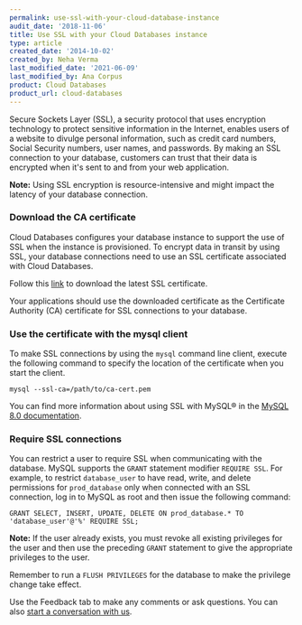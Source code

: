 ```yaml
---
permalink: use-ssl-with-your-cloud-database-instance
audit_date: '2018-11-06'
title: Use SSL with your Cloud Databases instance
type: article
created_date: '2014-10-02'
created_by: Neha Verma
last_modified_date: '2021-06-09'
last_modified_by: Ana Corpus
product: Cloud Databases
product_url: cloud-databases
---
```


Secure Sockets Layer (SSL), a security protocol that uses encryption
technology to protect sensitive information in the Internet, enables 
users of a website to divulge personal information, such as credit 
card numbers, Social Security numbers, user names, and passwords. By 
making an SSL connection to your database, customers can trust that 
their data is encrypted when it's sent to and from your web application.

**Note:** Using SSL encryption is resource-intensive and might impact
the latency of your database connection.

### Download the CA certificate

Cloud Databases configures your database instance to support the use of
SSL when the instance is provisioned. To encrypt data in transit by using
SSL, your database connections need to use an SSL certificate
associated with Cloud Databases.

Follow this [link](https://docs.rackspace.com/docs/cloud-databases/v1/general-api-info/using-ssl) to download the latest SSL certificate.

Your applications should use the downloaded certificate as the Certificate Authority (CA)
certificate for SSL connections to your database.

### Use the certificate with the mysql client

To make SSL connections by using the `mysql` command line client, execute the following command to specify
the location of the certificate when you start the client.

    mysql --ssl-ca=/path/to/ca-cert.pem

You can find more information about using SSL with MySQL&reg; in the [MySQL
8.0 documentation](https://dev.mysql.com/doc/refman/8.0/en/group-replication-secure-socket-layer-support-ssl.html).

### Require SSL connections

You can restrict a user to require SSL when
communicating with the database. MySQL supports the `GRANT` statement
modifier `REQUIRE SSL`. For example, to restrict `database_user` to have
read, write, and delete permissions for `prod_database` only when
connected with an SSL connection, log in to MySQL as root and then issue
the following command:

    GRANT SELECT, INSERT, UPDATE, DELETE ON prod_database.* TO 'database_user'@'%' REQUIRE SSL;

**Note:** If the user already exists, you must revoke all existing
privileges for the user and then use the preceding `GRANT` statement to
give the appropriate privileges to the user.

Remember to run a `FLUSH PRIVILEGES` for the database to make the
privilege change take effect.

Use the Feedback tab to make any comments or ask questions. You can also [start a conversation with us](https://www.rackspace.com/contact).
